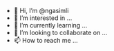 - 👋 Hi, I’m @ngasimli
- 👀 I’m interested in ...
- 🌱 I’m currently learning ...
- 💞️ I’m looking to collaborate on ...
- 📫 How to reach me ...

<!---
ngasimli/ngasimli is a ✨ special ✨ repository because its `README.md` (this file) appears on your GitHub profile.
You can click the Preview link to take a look at your changes.
--->
